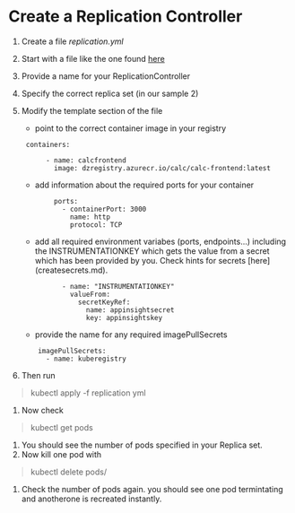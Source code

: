 # Create a Replication Controller
1. Create a file *replication.yml*
1. Start with a file like the one found [here](https://kubernetes.io/docs/concepts/workloads/controllers/replicationcontroller/)
1. Provide a name for your ReplicationController
1. Specify the correct replica set (in our sample 2)
1. Modify the template section of the file
    - point to the correct container image in your registry
    ```
     containers:

          - name: calcfrontend
            image: dzregistry.azurecr.io/calc/calc-frontend:latest
    ``` 
    - add information about the required ports for your container
    ```
            ports:
              - containerPort: 3000
                name: http
                protocol: TCP
    ```
    - add all required environment variabes (ports, endpoints...) including the INSTRUMENTATIONKEY which gets the value from a secret which has been provided by you. Check hints for secrets [here]
    (createsecrets.md).
    ```env:       
              - name: "INSTRUMENTATIONKEY"
                valueFrom:
                  secretKeyRef:
                    name: appinsightsecret
                    key: appinsightskey              
    ```
    - provide the name for any required imagePullSecrets
    ```
        imagePullSecrets:
          - name: kuberegistry 
    ```
    
1. Then run 
> kubectl apply -f replication yml
1. Now check 
> kubectl get pods
1. You should see the number of pods specified in your Replica set.
1. Now kill one pod with 
> kubectl delete pods/<IDOFPOD>
1. Check the number of pods again. you should see one pod termintating and anotherone is recreated instantly.


